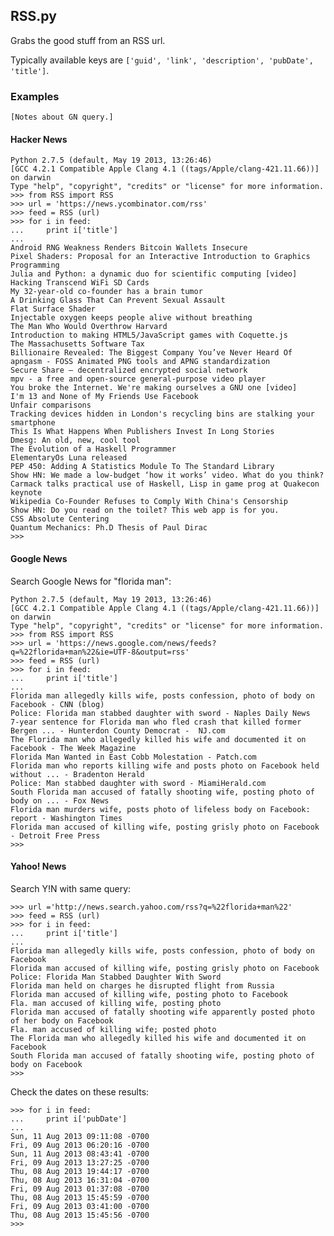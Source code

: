 ## RSS.py
Grabs the good stuff from an RSS url. 

Typically available keys are ```['guid', 'link', 'description', 'pubDate', 'title']```.
### Examples
```[Notes about GN query.]```
#### Hacker News
```
Python 2.7.5 (default, May 19 2013, 13:26:46) 
[GCC 4.2.1 Compatible Apple Clang 4.1 ((tags/Apple/clang-421.11.66))] on darwin
Type "help", "copyright", "credits" or "license" for more information.
>>> from RSS import RSS
>>> url = 'https://news.ycombinator.com/rss'
>>> feed = RSS (url)
>>> for i in feed:
...     print i['title']
... 
Android RNG Weakness Renders Bitcoin Wallets Insecure
Pixel Shaders: Proposal for an Interactive Introduction to Graphics Programming
Julia and Python: a dynamic duo for scientific computing [video]
Hacking Transcend WiFi SD Cards
My 32-year-old co-founder has a brain tumor
A Drinking Glass That Can Prevent Sexual Assault
Flat Surface Shader
Injectable oxygen keeps people alive without breathing
The Man Who Would Overthrow Harvard
Introduction to making HTML5/JavaScript games with Coquette.js
The Massachusetts Software Tax
Billionaire Revealed: The Biggest Company You’ve Never Heard Of
apngasm - FOSS Animated PNG tools and APNG standardization
Secure Share – decentralized encrypted social network
mpv - a free and open-source general-purpose video player
You broke the Internet. We're making ourselves a GNU one [video]
I'm 13 and None of My Friends Use Facebook
Unfair comparisons
Tracking devices hidden in London's recycling bins are stalking your smartphone
This Is What Happens When Publishers Invest In Long Stories
Dmesg: An old, new, cool tool
The Evolution of a Haskell Programmer
ElementaryOs Luna released
PEP 450: Adding A Statistics Module To The Standard Library
Show HN: We made a low-budget ‘how it works’ video. What do you think?
Carmack talks practical use of Haskell, Lisp in game prog at Quakecon keynote
Wikipedia Co-Founder Refuses to Comply With China's Censorship
Show HN: Do you read on the toilet? This web app is for you.
CSS Absolute Centering
Quantum Mechanics: Ph.D Thesis of Paul Dirac
>>> 
```
#### Google News
Search Google News for "florida man":
```
Python 2.7.5 (default, May 19 2013, 13:26:46) 
[GCC 4.2.1 Compatible Apple Clang 4.1 ((tags/Apple/clang-421.11.66))] on darwin
Type "help", "copyright", "credits" or "license" for more information.
>>> from RSS import RSS
>>> url = 'https://news.google.com/news/feeds?q=%22florida+man%22&ie=UTF-8&output=rss'
>>> feed = RSS (url)
>>> for i in feed:
...     print i['title']
... 
Florida man allegedly kills wife, posts confession, photo of body on Facebook - CNN (blog)
Police: Florida man stabbed daughter with sword - Naples Daily News
7-year sentence for Florida man who fled crash that killed former Bergen ... - Hunterdon County Democrat -  NJ.com
The Florida man who allegedly killed his wife and documented it on Facebook - The Week Magazine
Florida Man Wanted in East Cobb Molestation - Patch.com
Florida man who reports killing wife and posts photo on Facebook held without ... - Bradenton Herald
Police: Man stabbed daughter with sword - MiamiHerald.com
South Florida man accused of fatally shooting wife, posting photo of body on ... - Fox News
Florida man murders wife, posts photo of lifeless body on Facebook: report - Washington Times
Florida man accused of killing wife, posting grisly photo on Facebook - Detroit Free Press
>>> 
```

#### Yahoo! News
Search Y!N with same query:
```
>>> url ='http://news.search.yahoo.com/rss?q=%22florida+man%22'
>>> feed = RSS (url)
>>> for i in feed:
...     print i['title']
... 
Florida man allegedly kills wife, posts confession, photo of body on Facebook
Florida man accused of killing wife, posting grisly photo on Facebook
Police: Florida Man Stabbed Daughter With Sword
Florida man held on charges he disrupted flight from Russia
Florida man accused of killing wife, posting photo to Facebook
Fla. man accused of killing wife, posting photo
Florida man accused of fatally shooting wife apparently posted photo of her body on Facebook
Fla. man accused of killing wife; posted photo
The Florida man who allegedly killed his wife and documented it on Facebook
South Florida man accused of fatally shooting wife, posting photo of body on Facebook
>>> 
```
Check the dates on these results:
```
>>> for i in feed:
...     print i['pubDate']
... 
Sun, 11 Aug 2013 09:11:08 -0700
Fri, 09 Aug 2013 06:20:16 -0700
Sun, 11 Aug 2013 08:43:41 -0700
Fri, 09 Aug 2013 13:27:25 -0700
Thu, 08 Aug 2013 19:44:17 -0700
Thu, 08 Aug 2013 16:31:04 -0700
Fri, 09 Aug 2013 01:37:08 -0700
Thu, 08 Aug 2013 15:45:59 -0700
Fri, 09 Aug 2013 03:41:00 -0700
Thu, 08 Aug 2013 15:45:56 -0700
>>> 
```

